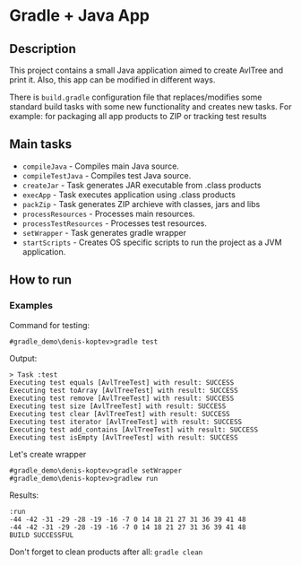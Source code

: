 # Gradle + Java App

## Description

This project contains a small Java application aimed to create AvlTree
and print it. Also, this app can be modified in different ways.

There is `build.gradle` configuration file that replaces/modifies some
standard build tasks with some new functionality and creates new tasks.
For example: for packaging all app products to ZIP or tracking test results

## Main tasks

* `compileJava` - Compiles main Java source.
* `compileTestJava` - Compiles test Java source.
* `createJar` - Task generates JAR executable from .class products
* `execApp` - Task executes application using .class products
* `packZip` - Task generates ZIP archieve with classes, jars and libs
* `processResources` - Processes main resources.
* `processTestResources` - Processes test resources.
* `setWrapper` - Task generates gradle wrapper
* `startScripts` - Creates OS specific scripts to run the project as a JVM application.

## How to run

### Examples

Command for testing:
	
	#gradle_demo\denis-koptev>gradle test

Output:

	> Task :test
	Executing test equals [AvlTreeTest] with result: SUCCESS
	Executing test toArray [AvlTreeTest] with result: SUCCESS
	Executing test remove [AvlTreeTest] with result: SUCCESS
	Executing test size [AvlTreeTest] with result: SUCCESS
	Executing test clear [AvlTreeTest] with result: SUCCESS
	Executing test iterator [AvlTreeTest] with result: SUCCESS
	Executing test add_contains [AvlTreeTest] with result: SUCCESS
	Executing test isEmpty [AvlTreeTest] with result: SUCCESS

Let's create wrapper

	#gradle_demo\denis-koptev>gradle setWrapper
	#gradle_demo\denis-koptev>gradlew run

Results:

	:run
	-44 -42 -31 -29 -28 -19 -16 -7 0 14 18 21 27 31 36 39 41 48
	-44 -42 -31 -29 -28 -19 -16 -7 0 14 18 21 27 31 36 39 41 48
	BUILD SUCCESSFUL

Don't forget to clean products after all: `gradle clean`